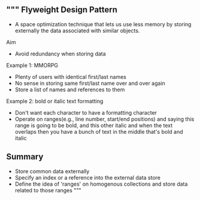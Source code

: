 """
Flyweight Design Pattern
------------------------

- A space optimization technique that lets us use less memory by storing externally
the data associated with similar objects.

Aim
- Avoid redundancy when storing data

Example 1: MMORPG
- Plenty of users with identical first/last names
- No sense in storing same first/last name over and over again
- Store a list of names and references to them

Example 2: bold or italic text formatting
- Don't want each character to have a formatting character
- Operate on ranges(e.g., line number, start/end positions)
and saying this range is going to be bold, and this other italic and when
the text overlaps then you have a bunch of text in the middle that's bold and italic

Summary
-------
- Store common data externally
- Specify an index or a reference into the external data store
- Define the idea of 'ranges' on homogenous collections and store data related
to those ranges
"""